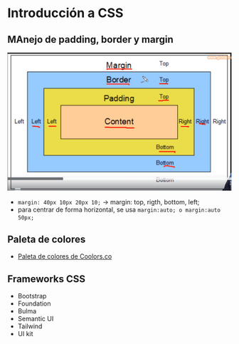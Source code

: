 # Introducción a CSS

## MAnejo de padding, border y margin

![MAnejo de padding, border y margin](./assets/img/boxmodel.png)
  
- `margin: 40px 10px 20px 10;` -> margin: top, rigth, bottom, left;
- para centrar de forma horizontal, se usa `margin:auto; o margin:auto 50px;`

## Paleta de colores
- [Paleta de colores de Coolors.co](https://coolors.co/)
  

## Frameworks CSS
- Bootstrap
- Foundation
- Bulma 
- Semantic UI
- Tailwind
- UI kit